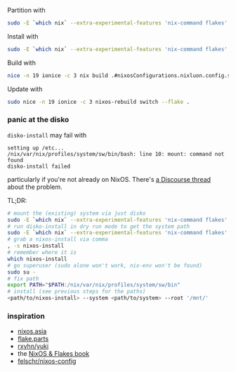 Partition with

```sh
sudo -E `which nix` --extra-experimental-features 'nix-command flakes' run -vL github:nix-community/disko/latest -- --flake .#nixluon --mode destroy,format,mount
```

Install with

```sh
sudo -E `which nix` --extra-experimental-features 'nix-command flakes' run -vL github:nix-community/disko/latest#disko-install -- --flake .#nixluon --disk main <path/to/disk>
```

Build with

```sh
nice -n 19 ionice -c 3 nix build .#nixosConfigurations.nixluon.config.system.build.toplevel
```

Update with

```sh
sudo nice -n 19 ionice -c 3 nixos-rebuild switch --flake .
```

### panic at the disko

`disko-install` may fail with
```
setting up /etc...
/nix/var/nix/profiles/system/sw/bin/bash: line 10: mount: command not found
disko-install failed
```
particularly if you're not already on NixOS.
There's [a Discourse thread](https://discourse.nixos.org/t/nixos-install-mount-command-not-found/59197) about the problem.

TL;DR:
```bash
# mount the (existing) system via just disko
sudo -E `which nix` --extra-experimental-features 'nix-command flakes' run -vL github:nix-community/disko/latest -- --flake .#nixluon --mode mount
# run disko-install in dry run mode to get the system path
sudo -E `which nix` --extra-experimental-features 'nix-command flakes' run -vL github:nix-community/disko/latest#disko-install -- --flake .#nixluon --disk main /dev/sda --dry-run
# grab a nixos-install via comma
, -s nixos-install
# remember where it is
which nixos-install
# go superuser (sudo alone won't work, nix-env won't be found)
sudo su -
# fix path
export PATH="$PATH:/nix/var/nix/profiles/system/sw/bin"
# install (see previous steps for the paths)
<path/to/nixos-install> --system <path/to/system> --root '/mnt/'
```

### inspiration

- [nixos.asia](https://nixos.asia/en/configuration-as-flake)
- [flake.parts](https://flake.parts/module-arguments)
- [rxyhn/yuki](https://github.com/rxyhn/yuki/blob/2fcbd0c1cde5fcd6e2236b0aa90c72629dbb3740/flake.nix)
- the [NixOS & Flakes book](https://nixos-and-flakes.thiscute.world/nixos-with-flakes/nixos-flake-configuration-explained)
- [felschr/nixos-config](https://github.com/felschr/nixos-config)
